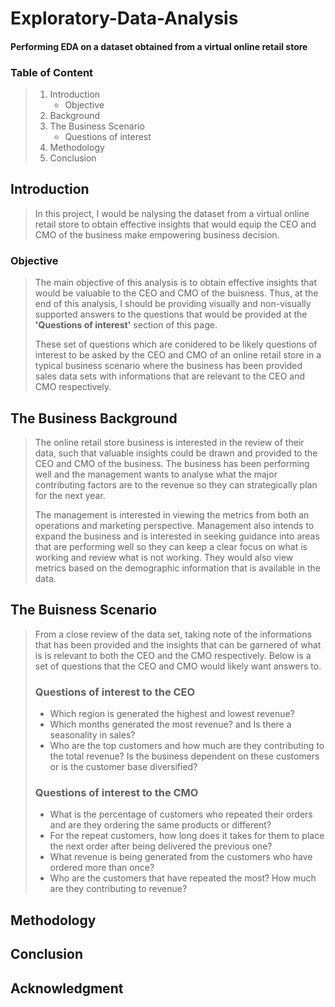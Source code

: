 # **Exploratory-Data-Analysis**
#### **Performing EDA on a dataset obtained from a virtual online retail store**

### Table of Content
> 1. Introduction 
>     - Objective
> 2. Background
> 3. The Business Scenario
>     - Questions of interest
> 4. Methodology
> 5. Conclusion

## Introduction
> In this project, I would be nalysing the dataset from a virtual online retail store to obtain effective insights that would equip the CEO and CMO of the business make empowering business decision.

### Objective
> The main objective of this analysis is to obtain effective insights that would be valuable to the CEO and CMO of the buisness. Thus, at the end of this analysis, I should be providing visually and non-visually supported answers to the questions that would be provided at the **'Questions of interest'** section of this page.
>
> These set of questions which are conidered to be likely questions of interest to  be asked by the CEO and CMO of an online retail store in a typical business scenario where the business has been provided sales data sets with informations that are relevant to the CEO and CMO respectively.

## The Business Background
> The online retail store business is interested in the review of their data, such that valuable insights could be drawn and provided to the CEO and CMO of the business. The business has been performing well and the management wants to analyse what the major contributing factors are to the revenue so they can strategically plan for the next year.
> 
> The management is interested in viewing the metrics from both an operations and marketing perspective. Management also intends to expand the business and is interested in seeking guidance into areas that are performing well so they can keep a clear focus on what is working and review what is not working. They would also view metrics based on the demographic information that is available in the data.

## The Buisness Scenario
> From a close review of the data set, taking note of the informations that has been provided and the insights that can be garnered of what is is relevant to both the CEO and the CMO respectively. Below is a set of questions that the CEO and CMO would likely want answers to.
> 
> ### Questions of interest to the CEO
> * Which region is generated the highest and lowest revenue?
> * Which months generated the most revenue? and Is there a seasonality in sales?
> * Who are the top customers and how much are they contributing to the total revenue? Is the business dependent on these customers or is the customer base diversified?
> 
> ### Questions of interest to the CMO
> * What is the percentage of customers who repeated their orders and are they ordering the same products or different?
> * For the repeat customers, how long does it takes for them to place the next order after being delivered the previous one?
> * What revenue is being generated from the customers who have ordered more than once?
> * Who are the customers that have repeated the most? How much are they contributing to revenue?

## Methodology

## Conclusion

## Acknowledgment


